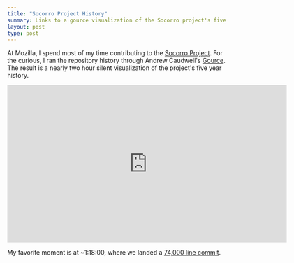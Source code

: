 ```yaml
---
title: "Socorro Project History"
summary: Links to a gource visualization of the Socorro project's five year history.
layout: post
type: post
---
```


At Mozilla, I spend most of my time contributing to the [Socorro Project](https://github.com/mozilla/socorro). For the curious, I ran the repository history through Andrew Caudwell's [Gource](https://github.com/acaudwell/Gource). The result is a nearly two hour silent visualization of the project's five year history.

<p><iframe width="640" height="360" src="http://www.youtube.com/embed/LftK8SR5Dv8" frameborder="0" allowfullscreen>
</iframe></p>

My favorite moment is at ~1:18:00, where we landed a [74,000 line commit](https://github.com/mozilla/socorro/pull/29).
